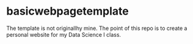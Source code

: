 # basicwebpagetemplate

The template is not originallhy mine. The point of this repo is to create a personal website for my Data Science I class.